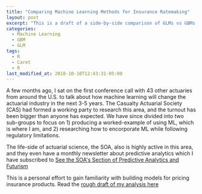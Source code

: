 ```yaml
---
title: "Comparing Machine Learning Methods for Insurance Ratemaking"
layout: post
excerpt: "This is a draft of a side-by-side comparison of GLMs vs GBMs and other ML techniques for pricing insurance"
categories:
  - Machine Learning
  - GBM
  - GLM
tags:
  - R
  - Caret
  - R
last_modified_at: 2018-10-10T12:43:31-05:00
---
```


A few months ago, I sat on the first conference call with 43 other actuaries from around the U.S. to talk about how machine learning will change the actuarial industry in the next 3-5 years.  The Casualty Actuarial Society (CAS) had formed a working party to research this area, and the turnout has been bigger than anyone has expected.  We have since divided into two sub-groups to focus on 1) producing a worked-example of using ML, which is where I am, and 2) researching how to encorporate ML while following regulatory limitations.

The life-side of actuarial science, the SOA, also is highly active in this area, and they even have a monthly newsletter about predictive analytics which I have subscribed to [See the SOA's Section of Predictive Analytics and Futurism](https://www.google.com/search?q=soa+predictive+anlaytics+and+futurism&rlz=1C1GGRV_enUS786US786&oq=soa+predictive+anlaytics+and+futurism&aqs=chrome..69i57j0.5077j0j7&sourceid=chrome&ie=UTF-8)

This is a personal effort to gain familiarity with building models for pricing insurance products.  Read the [rough draft of my analysis here](http://nbviewer.jupyter.org/github/sdcastillo/ML-for-Insurance-Ratemaking/blob/master/comparing_machine_learning_models_for_insurance_ratemaking.pdf)




